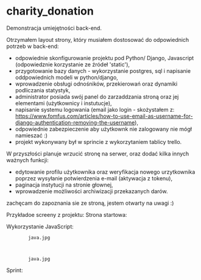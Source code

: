 # charity_donation
Demonstracja umiejętności back-end.

Otrzymałem layout strony, który musiałem dostosować do odpowiednich potrzeb w back-end:
- odpowiednie skonfigurowanie projektu pod Python/ Django, Javascript (odpowiedznie korzystanie ze źródeł 'static'),
- przygotowanie bazy danych - wykorzystanie postgres, sql i napisanie oddpowiednich modeli w python/django,
- wprowadzenie obsługi odnośników, przekierowań oraz dynamiki podliczania statystyk,
- administrator posiada swój panel do zarzaddzania stroną oraz jej elementami (użytkownicy i instutucje),
- napisanie systemu logowania (email jako login - skożystałem z: https://www.fomfus.com/articles/how-to-use-email-as-username-for-django-authentication-removing-the-username),
- odpowiednie zabezpieczenie aby użytkownk nie zalogowany nie mógł namieszać :)
- projekt wykonywany był w sprincie z wykorzytaniem tablicy trello.


W przyszłości planuje wrzucić stronę na serwer, oraz dodać kilka innych ważnych funkcji:
- edytowanie profilu użytkownika oraz weryfikacja nowego urzytkownika poprzez wysyłanie potwierdzenia e-mail (aktywacja z tokenu),
- paginacja instytucji na stronie głownej,
- wprowadzenie możliwości archiwizacji przekazanych darów.

zachęcam do zapoznania sie ze stroną, jestem otwarty na uwagi :)

Przykładoe screeny z projektu:
Strona startowa:
          

Wykorzystanie JavaScript:
          


            java.jpg
          


            java.jpg
          

Sprint:



